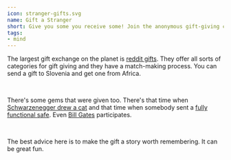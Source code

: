 ```yaml
---
icon: stranger-gifts.svg
name: Gift a Stranger
short: Give you some you receive some! Join the anonymous gift-giving competitions. 
tags:
- mind
---
```


The largest gift exchange on the planet is [reddit gifts](https://www.redditgifts.com/). They 
offer all sorts of categories for gift giving and they have a match-making process. You can
 send a gift to Slovenia and get one from Africa. 

<br>

There's some gems that were given too. There's that time when 
[Schwarzenegger drew a cat](https://www.redditgifts.com/gallery/secret-santa-2013/gift/secret-santa-revealed/) and
that time when somebody sent a [fully functional safe](https://www.redditgifts.com/gallery/secret-santa-2014/gift/whats-safe-2/).
Even [Bill Gates](https://www.businessinsider.com.au/bill-gates-reddit-secret-santa-gift-2014-12) participates.

<br>

The best advice here is to make the gift a story worth remembering. It can be great fun.
